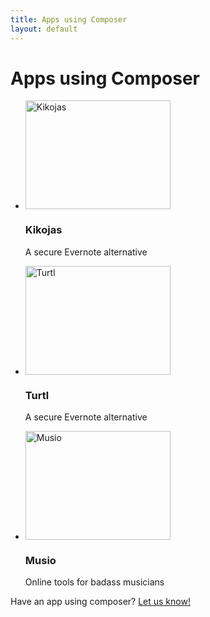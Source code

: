 ```yaml
---
title: Apps using Composer
layout: default
---
```


# Apps using Composer

<ul class="apps">
    <li>
        <img src="/composer.js/images/apps/kikojas.jpg" width="232" height="174" alt="Kikojas">
        <h3>Kikojas</h3>
        <p>A secure Evernote alternative</p>
    </li>
    <li>
        <img src="/composer.js/images/apps/turtl.jpg" width="232" height="174" alt="Turtl">
        <h3>Turtl</h3>
        <p>A secure Evernote alternative</p>
    </li>
    <li>
        <img src="/composer.js/images/apps/musio.jpg" width="232" height="174" alt="Musio">
        <h3>Musio</h3>
        <p>Online tools for badass musicians</p>
    </li>
</ul>

Have an app using composer? [Let us know!](mailto:andrew@lyonbros.com)


